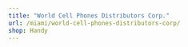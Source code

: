 ```yaml
---
title: "World Cell Phones Distributors Corp."
url: /miami/world-cell-phones-distributors-corp/
shop: Handy
---
```

